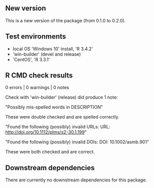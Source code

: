 ## New version
This is a new version of the package (from 0.1.0 to 0.2.0).

## Test environments
* local OS 'Windows 10' install, 'R 3.4.2'
* 'win-builder' (devel and release)
* 'CentOS', 'R 3.3.1'

## R CMD check results

0 errors | 0 warnings | 0 notes

Check with 'win-builder' (release) did produce 1 note:

"Possibly mis-spelled words in DESCRIPTION"

These were double checked and are spelled correctly.

"Found the following (possibly) invalid URLs:
  URL: http://doi.org/10.1112/plms/s2-30.1.199"

"Found the following (possibly) invalid DOIs:
  DOI: 10.1002/asmb.901"

These were both checked and are correct.

## Downstream dependencies

There are currently no downstream dependencies for this package.

